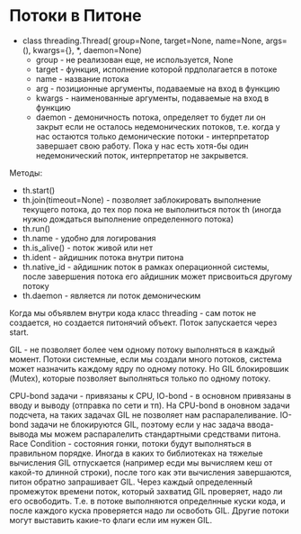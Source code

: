 # Потоки в Питоне

- class threading.Thread( group=None, target=None, name=None, args=(), kwargs={}, *, daemon=None)
  - group - не реализован еще, не используется, None
  - target - функция, исполнение которой прдполагается в потоке
  - name - название потока
  - arg - позиционные аргументы, подаваемые на вход в функцию
  - kwargs - наименованные аргументы, подаваемые на вход в функцию
  - daemon - демоничность потока, определяет то будет ли он закрыт если не осталось недемонических потоков, т.е. когда у нас остаются только демонические потоки - интерпретатор завершает свою работу. Пока у нас есть хотя-бы один недемонический поток, интерпретатор не закрывется.  

Методы:
   - th.start()
   - th.join(timeout=None) - позволяет заблокировать выполнение текущего потока, до тех пор пока не выполниться поток th (иногда нужно дождаться выполнение определенного потока)
   - th.run()
   - th.name - удобно для логирования
   - th.is_alive()  - поток живой или нет
   - th.ident - айдишник потока внутри питона
   - th.native_id - айдишник поток в рамках операционной системы, после завершения потока его айдишник может присвоиться другому потоку
   - th.daemon - является  ли поток демоническим

Когда мы объявлем внутри кода класс threading - сам поток не создается, но создается питонячий объект. Поток запускается через start.

GIL - не позволяет более чем одному потоку выполняться в каждый момент.  Потоки системные, если мы создали много потоков, система может назначить каждому ядру по одному потоку. Но GIL блокировшик (Mutex), которые позволяет выполняться только по одному потоку. 

CPU-bond задачи - привязаны к CPU, IO-bond - в основном привязаны в вводу и выводу (отправка по сети и тп). На CPU-bond в оновном задачи подсчета, на таких задачах GIL не позволяет нам распаралеливание. IO-bond задачи не блокируются GIL, поэтому если у нас задача ввода-вывода мы можем распаралелить стандартными средствами питона. Race Condition - состояния гонки, потоки будут выполняться в правильном порядке. 
Иногда в каких то библиотеках на тяжелые вычисления GIL отпускается (например есди  мы вычисляем кеш от какой-то длинной строки), после того как эти вычисления завершаются, питон обратно запрашивает GIL. Через каждый определенный промежуток времени поток, который захватид GIL проверяет, надо ли его освободить. Т.е. в потоке выполняются определнные куски кода, и после каждого куска проверяется надо ли освоботь GIL.  Другие потоки могут выставить какие-то флаги если им нужен GIL. 

